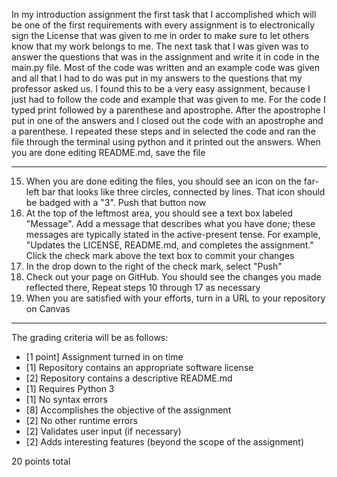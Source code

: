 In my introduction assignment the first task that I accomplished which will be one of the first requirements with every assignment is to electronically sign the License that was given to me in order to make sure to let others know that my work belongs to me. The next task that I was given was to answer the questions that was in the assignment and write it in code in the main.py file. Most of the code was written and an example code was given and all that I had to do was put in my answers to the questions that my professor asked us. I found this to be a very easy assignment, because I just had to follow the code and example that was given to me. For the code I typed print followed by a parenthese and apostrophe. After the apostrophe I put in one of the answers and I closed out the code with an apostrophe and a parenthese. I repeated these steps and in selected the code and ran the file through the terminal using python and it printed out the answers. 
 When you are done editing README.md, save the file

---

15. When you are done editing the files, you should see an icon on the far-left bar that looks like three circles, connected by lines. That icon should be badged with a "3". Push that button now
16. At the top of the leftmost area, you should see a text box labeled "Message". Add a message that describes what you have done; these messages are typically stated in the active-present tense. For example, "Updates the LICENSE, README.md, and completes the assignment." Click the check mark above the text box to commit your changes
17. In the drop down to the right of the check mark, select "Push"
18. Check out your page on GitHub. You should see the changes you made reflected there, Repeat steps 10 through 17 as necessary
19. When you are satisfied with your efforts, turn in a URL to your repository on Canvas

---

The grading criteria will be as follows:

* [1 point] Assignment turned in on time
* [1] Repository contains an appropriate software license
* [2] Repository contains a descriptive README.md
* [1] Requires Python 3
* [1] No syntax errors
* [8] Accomplishes the objective of the assignment
* [2] No other runtime errors
* [2] Validates user input (if necessary)
* [2] Adds interesting features (beyond the scope of the assignment)

20 points total

